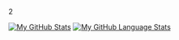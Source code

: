 [//]: # (### Hi there 👋)
[//]: # ([![Anurag's github stats]&#40;https://github-readme-stats.vercel.app/api?username=bizhan-laripour&#41;]&#40;https://github.com/anuraghazra/github-readme-stats&#41;)

2



[![My GitHub Stats](https://github-readme-stats.vercel.app/api/?username=bizhan-laripourlord&count_private=true&theme=tokyonight&showicons=true)]()
[![My GitHub Language Stats](https://github-readme-stats.vercel.app/api/top-langs/?username=bizhan-laripour&langs_count=5&theme=tokyonight)]()
<!--
**bizhan-laripour/bizhan-laripour** is a ✨ _special_ ✨ repository because its `README.md` (this file) appears on your GitHub profile.

Here are some ideas to get you started:

- 🔭 I’m currently working on ...
- 🌱 I’m currently learning ...
- 👯 I’m looking to collaborate on ...
- 🤔 I’m looking for help with ...
- 💬 Ask me about ...
- 📫 How to reach me: ...
- 😄 Pronouns: ...
- ⚡ Fun fact: ...
-->
